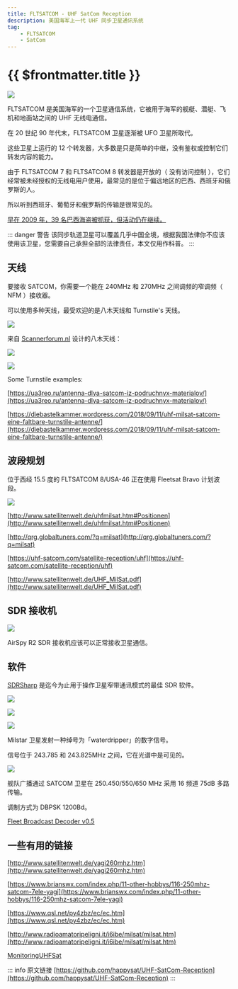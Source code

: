 ```yaml
---
title: FLTSATCOM - UHF SatCom Reception
description: 美国海军上一代 UHF 同步卫星通讯系统
tag:
    - FLTSATCOM
    - SatCom
---
```


# {{ $frontmatter.title }}

![](/images/radio/uhf-satcom-reception/airspy2.jpg)

FLTSATCOM 是美国海军的一个卫星通信系统，它被用于海军的舰艇、潜艇、飞机和地面站之间的 UHF 无线电通信。

在 20 世纪 90 年代末，FLTSATCOM 卫星逐渐被 UFO 卫星所取代。

这些卫星上运行的 12 个转发器，大多数是只是简单的中继，没有鉴权或控制它们转发内容的能力。

由于 FLTSATCOM 7 和 FLTSATCOM 8 转发器是开放的（ 没有访问控制 ），它们经常被未经授权的无线电用户使用，最常见的是位于偏远地区的巴西、西班牙和俄罗斯的人。

所以听到西班牙、葡萄牙和俄罗斯的传输是很常见的。

[早在 2009 年，39 名巴西海盗被抓获，但活动仍在继续。](https://www.wired.com/2009/04/fleetcom/)

::: danger 警告
该同步轨道卫星可以覆盖几乎中国全境，根据我国法律你不应该使用该卫星，您需要自己承担全部的法律责任，本文仅用作科普。
:::

## 天线

要接收 SATCOM，你需要一个能在 240MHz 和 270MHz 之间调频的窄调频（ NFM ）接收器。

可以使用多种天线，最受欢迎的是八木天线和 Turnstile's 天线。

![](/images/radio/uhf-satcom-reception/1.png)

来自 [Scannerforum.nl](https://www.scannerforum.nl/index.php?topic=30089) 设计的八木天线：

![](/images/radio/uhf-satcom-reception/Satcom_Yagi.jpg)

![](/images/radio/uhf-satcom-reception/turnstile255mhz.jpg)

Some Turnstile examples:

[https://ua3reo.ru/antenna-dlya-satcom-iz-podruchnyx-materialov/](https://ua3reo.ru/antenna-dlya-satcom-iz-podruchnyx-materialov/)

[https://diebastelkammer.wordpress.com/2018/09/11/uhf-milsat-satcom-eine-faltbare-turnstile-antenne/](https://diebastelkammer.wordpress.com/2018/09/11/uhf-milsat-satcom-eine-faltbare-turnstile-antenne/)

## 波段规划

位于西经 15.5 度的 FLTSATCOM 8/USA-46 正在使用 Fleetsat Bravo 计划波段。

![](/images/radio/uhf-satcom-reception/milsatcom.jpg)

[http://www.satellitenwelt.de/uhfmilsat.htm#Positionen](http://www.satellitenwelt.de/uhfmilsat.htm#Positionen)

[http://qrg.globaltuners.com/?q=milsat](http://qrg.globaltuners.com/?q=milsat)

[https://uhf-satcom.com/satellite-reception/uhf](https://uhf-satcom.com/satellite-reception/uhf)

[http://www.satellitenwelt.de/UHF_MilSat.pdf](http://www.satellitenwelt.de/UHF_MilSat.pdf)

## SDR 接收机

![](/images/radio/uhf-satcom-reception/airspy.png)

AirSpy R2 SDR 接收机应该可以正常接收卫星通信。

## 软件

[SDRSharp](https://airspy.com/download/) 是迄今为止用于操作卫星窄带通讯模式的最佳 SDR 软件。

![](/images/radio/uhf-satcom-reception/sshot-4.jpg)

![](/images/radio/uhf-satcom-reception/sshot-2.jpg)

![](/images/radio/uhf-satcom-reception/sshot-3.jpg)

Milstar 卫星发射一种绰号为「waterdripper」的数字信号。

信号位于 243.785 和 243.825MHz 之间，它在光谱中是可见的。

![](/images/radio/uhf-satcom-reception/sshot-1.jpg)

舰队广播通过 SATCOM 卫星在 250.450/550/650 MHz 采用 16 频道 75dB 多路传输。

调制方式为 DBPSK 1200Bd。

[Fleet Broadcast Decoder v0.5](http://www.r00t.cz/SW/FBR)

## 一些有用的链接

[http://www.satellitenwelt.de/yagi260mhz.htm](http://www.satellitenwelt.de/yagi260mhz.htm)

[https://www.brianswx.com/index.php/11-other-hobbys/116-250mhz-satcom-7ele-yagi](https://www.brianswx.com/index.php/11-other-hobbys/116-250mhz-satcom-7ele-yagi)

[https://www.qsl.net/py4zbz/ec/ec.htm](https://www.qsl.net/py4zbz/ec/ec.htm)

[http://www.radioamatoripeligni.it/i6ibe/milsat/milsat.htm](http://www.radioamatoripeligni.it/i6ibe/milsat/milsat.htm)

[MonitoringUHFSat](https://www.google.nl/url?sa=t&rct=j&q=&esrc=s&source=web&cd=5&cad=rja&uact=8&ved=0CEAQFjAE&url=http%3A%2F%2Fhrvhf.net%2Fforum%2Findex.php%3Faction%3Ddlattach%3Btopic%3D1782.0%3Battach%3D9830&ei=3ILPVOH3MYOUatn2grAP&usg=AFQjCNGP3osNndUJ-By7ZiaSSbOZtKaB2w)

::: info 原文链接
[https://github.com/happysat/UHF-SatCom-Reception](https://github.com/happysat/UHF-SatCom-Reception)
:::
